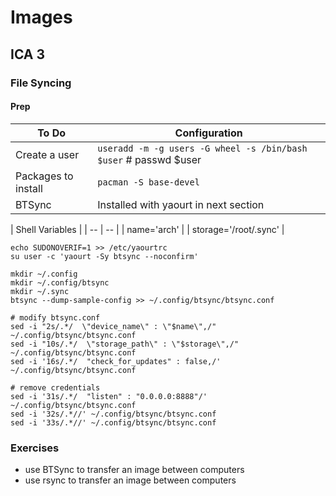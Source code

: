 # Images #
## ICA 3 ##
### File Syncing ###

#### Prep ####
| To Do | Configuration |
| -- | -- |
| Create a user | `useradd -m -g users -G wheel -s /bin/bash $user` # passwd $user |
| Packages to install | `pacman -S base-devel` |
| BTSync | Installed with yaourt in next section |

| Shell Variables |
| -- | -- |
| name='arch' |
| storage='\/root\/.sync' |
```
echo SUDONOVERIF=1 >> /etc/yaourtrc
su user -c 'yaourt -Sy btsync --noconfirm'

mkdir ~/.config
mkdir ~/.config/btsync
mkdir ~/.sync
btsync --dump-sample-config >> ~/.config/btsync/btsync.conf

# modify btsync.conf
sed -i "2s/.*/  \"device_name\" : \"$name\",/" ~/.config/btsync/btsync.conf
sed -i "10s/.*/  \"storage_path\" : \"$storage\",/" ~/.config/btsync/btsync.conf
sed -i '16s/.*/  "check_for_updates" : false,/' ~/.config/btsync/btsync.conf

# remove credentials
sed -i '31s/.*/  "listen" : "0.0.0.0:8888"/' ~/.config/btsync/btsync.conf
sed -i '32s/.*//' ~/.config/btsync/btsync.conf
sed -i '33s/.*//' ~/.config/btsync/btsync.conf
```

### Exercises ###
* use BTSync to transfer an image between computers
* use rsync to transfer an image between computers
